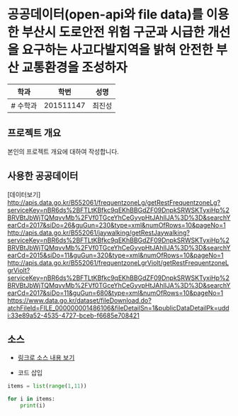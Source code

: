 # 공공데이터(open-api와 file data)를 이용한 부산시 도로안전 위험 구군과 시급한 개선을 요구하는 사고다발지역을 밝혀 안전한 부산 교통환경을 조성하자

학과 | 학번 | 성명
---- | ---- | ---- 
# 수학과 |201511147 |최진성


## 프로젝트 개요
본인의 프로젝트 개요에 대하여 작성합니다.

## 사용한 공공데이터 
[데이터보기]
http://apis.data.go.kr/B552061/frequentzoneLg/getRestFrequentzoneLg?serviceKey=nBR6ds%2BFTLtKBfkc9qEKhBBGdZF09DnpkSRWSKTyxiHp%2BRVBtJbWjTQMqvvMb%2FVf0TGceYhCeGyvpHtJAhIlJA%3D%3D&searchYearCd=2017&siDo=26&guGun=230&type=xml&numOfRows=10&pageNo=1
http://apis.data.go.kr/B552061/jaywalking/getRestJaywalking?serviceKey=nBR6ds%2BFTLtKBfkc9qEKhBBGdZF09DnpkSRWSKTyxiHp%2BRVBtJbWjTQMqvvMb%2FVf0TGceYhCeGyvpHtJAhIlJA%3D%3D&searchYearCd=2015&siDo=11&guGun=320&type=xml&numOfRows=10&pageNo=1
http://apis.data.go.kr/B552061/frequentzoneLgrViolt/getRestFrequentzoneLgrViolt?serviceKey=nBR6ds%2BFTLtKBfkc9qEKhBBGdZF09DnpkSRWSKTyxiHp%2BRVBtJbWjTQMqvvMb%2FVf0TGceYhCeGyvpHtJAhIlJA%3D%3D&searchYearCd=2017&siDo=11&guGun=680&type=xml&numOfRows=10&pageNo=1
https://www.data.go.kr/dataset/fileDownload.do?atchFileId=FILE_000000001486106&fileDetailSn=1&publicDataDetailPk=uddi:33e89a52-4535-4727-bceb-f6685e708421

## 소스
* [링크로 소스 내용 보기](https://github.com/cybermin/python2019/blob/master/tes.py) 

* 코드 삽입
~~~python
items = list(range(1,11))

for i in items:
    print(i)
~~~
